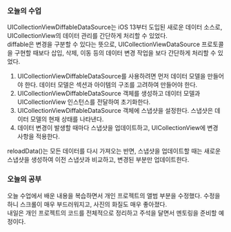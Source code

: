### 오늘의 수업

UICollectionViewDiffableDataSource는 iOS 13부터 도입된 새로운 데이터 소스로, UICollectionView의 데이터 관리를 간단하게 처리할 수 있었다.<br>
diffable은 변경을 구분할 수 있다는 뜻으로, UICollectionViewDataSource 프로토콜을 구현할 때보다 삽입, 삭제, 이동 등의 데이터 변경 작업을 보다 간단하게 처리할 수 있었다.<br>
 
1. UICollectionViewDiffableDataSource를 사용하려면 먼저 데이터 모델을 만들어야 한다. 데이터 모델은 섹션과 아이템의 구조를 고려하여 만들어야 한다.<br>
2. UICollectionViewDiffableDataSource 객체를 생성하고 데이터 모델과 UICollectionView 인스턴스를 전달하여 초기화한다.<br>
3. UICollectionViewDiffableDataSource 객체에 스냅샷을 설정한다. 스냅샷은 데이터 모델의 현재 상태를 나타낸다.<br>
4. 데이터 변경이 발생할 때마다 스냅샷을 업데이트하고, UICollectionView에 변경 사항을 적용한다.<br>

reloadData()는 모든 데이터를 다시 가져오는 반면, 스냅샷을 업데이트할 때는 새로운 스냅샷을 생성하여 이전 스냅샷과 비교하고, 변경된 부분만 업데이트한다.<br>

### 오늘의 공부

오늘 수업에서 배운 내용을 복습하면서 개인 프로젝트의 앨범 부분을 수정했다. 수정을 하니 스크롤이 매우 부드러워지고, 사진의 화질도 매우 좋아졌다.<br>
내일은 개인 프로젝트의 코드를 전체적으로 정리하고 주석을 달면서 멘토링을 준비할 예정이다.
